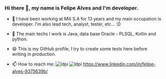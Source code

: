 ### Hi there 👋, my name is Felipe Alves and I'm developer.

- 🔭 I have been working at Mili S.A for 13 years and my main occupation is developer. I'm also lead tech, analyst, tester, etc... :D 

- 🔭 The main techs I work is Java, data base Oracle - PLSQL, Kotlin and python. 

- 😄 This is my GitHub profile, I try to create some tests here before writing in production.

- 📫 How to reach me: ![ldpi](https://user-images.githubusercontent.com/61691394/149848316-2da2215c-41a2-49fb-922a-9062a6eedd2b.png) ![ldpi](https://user-images.githubusercontent.com/61691394/149848655-0244e1cd-9a76-4173-8f7d-8b5fbf55687d.png)
 https://www.linkedin.com/in/felipe-alves-9375639b/
<!--
**felipevalves/felipevalves** is a ✨ _special_ ✨ repository because its `README.md` (this file) appears on your GitHub profile.

Here are some ideas to get you started:

- 🔭 I’m currently working on ...
- 🌱 I’m currently learning ...
- 👯 I’m looking to collaborate on ...
- 🤔 I’m looking for help with ...
- 💬 Ask me about ...
- 📫 How to reach me: ...
- 😄 Pronouns: ...
- ⚡ Fun fact: ...
-->
